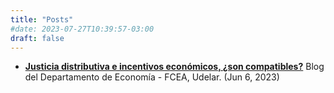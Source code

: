 ```yaml
---
title: "Posts"
#date: 2023-07-27T10:39:57-03:00
draft: false
---
```


- [**Justicia distributiva e incentivos económicos, ¿son compatibles?**](https://fcea.udelar.edu.uy/blog/7022-justicia-distributiva-e-incentivos-economicos-son-compatibles.html) Blog del Departamento de Economía - FCEA, Udelar. (Jun 6, 2023)
